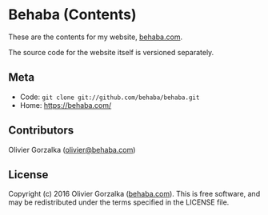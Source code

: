 # Behaba (Contents)

These are the contents for my website, [behaba.com](https://behaba.com/).

The source code for the website itself is versioned separately.

## Meta

* Code: `git clone git://github.com/behaba/behaba.git`
* Home: <https://behaba.com/>

## Contributors

Olivier Gorzalka ([olivier@behaba.com](mailto:olivier@behaba.com))

## License

Copyright (c) 2016 Olivier Gorzalka ([behaba.com](https://behaba.com/)). This is free software, and may be redistributed under the terms specified in the LICENSE file.
